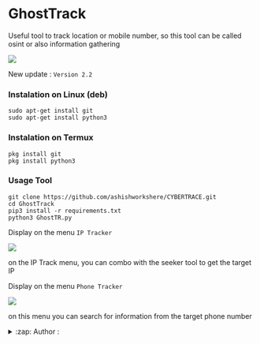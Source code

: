 # GhostTrack
Useful tool to track location or mobile number, so this tool can be called osint or also information gathering

<img src="https://github.com/ashishworkshere/CYBERTRACE/blob/main/asset/bn.png"/>

New update :
```Version 2.2```

### Instalation on Linux (deb)
```
sudo apt-get install git
sudo apt-get install python3
```

### Instalation on Termux
```
pkg install git
pkg install python3
```

### Usage Tool
```
git clone https://github.com/ashishworkshere/CYBERTRACE.git
cd GhostTrack
pip3 install -r requirements.txt
python3 GhostTR.py
```

Display on the menu ```IP Tracker```

<img src="https://github.com/ashishworkshere/CYBERTRACE/blob/main/asset/ip.png " />

on the IP Track menu, you can combo with the seeker tool to get the target IP

Display on the menu ```Phone Tracker```

<img src="https://github.com/ashishworkshere/CYBERTRACE/blob/main/asset/phone.png" />

on this menu you can search for information from the target phone number

<details>
<summary>:zap: Author :</summary>
- <strong><a href="https://github.com/ashishworkshere">HunxByts</a></strong>
</details>
